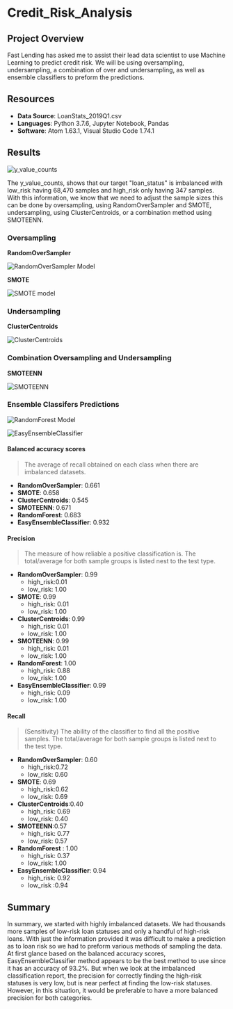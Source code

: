 # Credit_Risk_Analysis

## Project Overview
Fast Lending has asked me to assist their lead data scientist to use Machine Learning to predict credit risk. We will be using oversampling, undersampling, a combination of over and undersampling, as well as ensemble classifiers to preform the predictions.

## Resources
- **Data Source**: LoanStats_2019Q1.csv
- **Languages**: Python 3.7.6, Jupyter Notebook, Pandas
- **Software**: Atom 1.63.1, Visual Studio Code 1.74.1

## Results

![y_value_counts](y_value_counts.png)

The y_value_counts, shows that our target "loan_status" is imbalanced with low_risk having 68,470 samples and high_risk only having 347 samples. With this information, we know that we need to adjust the sample sizes this can be done by oversampling, using RandomOverSampler and SMOTE, undersampling, using ClusterCentroids, or a combination method using SMOTEENN.

### Oversampling
**RandomOverSampler**

![RandomOverSampler Model](RandomOverSampler.png)

**SMOTE**

![SMOTE model](SMOTE.png)


### Undersampling

**ClusterCentroids**

![ClusterCentroids](ClusterCentroids.png)


### Combination Oversampling and Undersampling

**SMOTEENN**

![SMOTEENN](SMOTEENN.png)


### Ensemble Classifers Predictions

![RandomForest Model](RandomForest.png)

![EasyEnsembleClassifier](EasyEnsembleClassifier.png)

#### Balanced accuracy scores
> The average of recall obtained on each class when there are imbalanced datasets.

- **RandomOverSampler**: 0.661
- **SMOTE**: 0.658
- **ClusterCentroids**: 0.545
- **SMOTEENN**: 0.671
- **RandomForest**: 0.683
- **EasyEnsembleClassifier**: 0.932

#### Precision
> The measure of how reliable a positive classification is. The total/average for both sample groups is listed nest to the test type.

- **RandomOverSampler**: 0.99
  - high_risk:0.01
  - low_risk: 1.00
- **SMOTE**: 0.99
  - high_risk: 0.01
  - low_risk: 1.00
- **ClusterCentroids**: 0.99
  - high_risk: 0.01
  - low_risk: 1.00
- **SMOTEENN**: 0.99
  - high_risk: 0.01
  - low_risk: 1.00
- **RandomForest**: 1.00
  - high_risk: 0.88
  - low_risk: 1.00
- **EasyEnsembleClassifier**: 0.99
  - high_risk: 0.09
  - low_risk: 1.00

#### Recall
  > (Sensitivity) The ability of the classifier to find all the positive samples. The total/average for both sample groups is listed next to the test type.

  - **RandomOverSampler**: 0.60
    - high_risk:0.72
    - low_risk: 0.60
  - **SMOTE**: 0.69
    - high_risk:0.62
    - low_risk: 0.69
  - **ClusterCentroids**:0.40
    - high_risk: 0.69
    - low_risk: 0.40
  - **SMOTEENN**:0.57
    - high_risk: 0.77
    - low_risk: 0.57
  - **RandomForest** : 1.00
    - high_risk: 0.37
    - low_risk: 1.00
  - **EasyEnsembleClassifier**: 0.94
    - high_risk: 0.92
    - low_risk :0.94


## Summary

In summary, we started with highly imbalanced datasets. We had thousands more samples of low-risk loan statuses and only a handful of high-risk loans. With just the information provided it was difficult to make a prediction as to loan risk so we had to preform various methods of sampling the data. At first glance based on the balanced accuracy scores, EasyEnsembleClassifier method appears to be the best method to use since it has an accuracy of 93.2%. But when we look at the imbalanced classification report, the precision for correctly finding the high-risk statuses is very low, but is near perfect at finding the low-risk statuses. However, in this situation, it would be preferable to have a more balanced precision for both categories.
